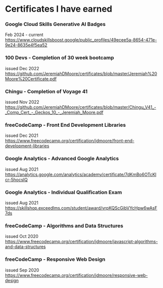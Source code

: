 # Certificates I have earned

### Google Cloud Skills Generative AI Badges
Feb 2024 - current
https://www.cloudskillsboost.google/public_profiles/49ecee5a-8654-471e-9e24-8635e4f5ea52

### 100 Devs - Completion of 30 week bootcamp
issued Dec 2022<br>
https://github.com/JeremiahDMoore/certificates/blob/master/Jeremiah%20Moore%20Certificate.pdf

### Chingu - Completion of Voyage 41 
issued Nov 2022<br> 
https://github.com/JeremiahDMoore/certificates/blob/master/Chingu_V41_-_Comp_Cert_-_Geckos_10_-_Jeremiah_Moore.pdf

### freeCodeCamp - Front End Development Libraries
issued Dec 2021<br> 
https://www.freecodecamp.org/certification/jdmoore/front-end-development-libraries

### Google Analytics - Advanced Google Analytics 
issued Aug 2021<br>
https://analytics.google.com/analytics/academy/certificate/7dKmBo6OTcKlcr-5hocsIQ

### Google Analytics - Individual Qualification Exam
issued Aug 2021<br>
https://skillshop.exceedlms.com/student/award/vrpKQScGibVYcHpw6wAsF7ds

### freeCodeCamp - Algorithms and Data Structures
issued Oct 2020<br>
https://www.freecodecamp.org/certification/jdmoore/javascript-algorithms-and-data-structures

### freeCodeCamp - Responsive Web Design
issued Sep 2020<br> 
https://www.freecodecamp.org/certification/jdmoore/responsive-web-design
